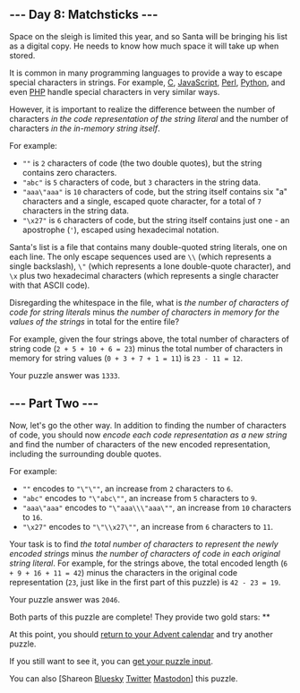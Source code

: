 \--- Day 8: Matchsticks ---
----------

Space on the sleigh is limited this year, and so Santa will be bringing his list as a digital copy. He needs to know how much space it will take up when stored.

It is common in many programming languages to provide a way to escape special characters in strings. For example, [C](https://en.wikipedia.org/wiki/Escape_sequences_in_C), [JavaScript](https://developer.mozilla.org/en-US/docs/Web/JavaScript/Reference/Global_Objects/String), [Perl](http://perldoc.perl.org/perlop.html#Quote-and-Quote-like-Operators), [Python](https://docs.python.org/2.0/ref/strings.html), and even [PHP](http://php.net/manual/en/language.types.string.php#language.types.string.syntax.double) handle special characters in very similar ways.

However, it is important to realize the difference between the number of characters *in the code representation of the string literal* and the number of characters *in the in-memory string itself*.

For example:

* `""` is `2` characters of code (the two double quotes), but the string contains zero characters.
* `"abc"` is `5` characters of code, but `3` characters in the string data.
* `"aaa\"aaa"` is `10` characters of code, but the string itself contains six "a" characters and a single, escaped quote character, for a total of `7` characters in the string data.
* `"\x27"` is `6` characters of code, but the string itself contains just one - an apostrophe (`'`), escaped using hexadecimal notation.

Santa's list is a file that contains many double-quoted string literals, one on each line. The only escape sequences used are `\\` (which represents a single backslash), `\"` (which represents a lone double-quote character), and `\x` plus two hexadecimal characters (which represents a single character with that ASCII code).

Disregarding the whitespace in the file, what is *the number of characters of code for string literals* minus *the number of characters in memory for the values of the strings* in total for the entire file?

For example, given the four strings above, the total number of characters of string code (`2 + 5 + 10 + 6 = 23`) minus the total number of characters in memory for string values (`0 + 3 + 7 + 1 = 11`) is `23 - 11 = 12`.

Your puzzle answer was `1333`.

\--- Part Two ---
----------

Now, let's go the other way. In addition to finding the number of characters of code, you should now *encode each code representation as a new string* and find the number of characters of the new encoded representation, including the surrounding double quotes.

For example:

* `""` encodes to `"\"\""`, an increase from `2` characters to `6`.
* `"abc"` encodes to `"\"abc\""`, an increase from `5` characters to `9`.
* `"aaa\"aaa"` encodes to `"\"aaa\\\"aaa\""`, an increase from `10` characters to `16`.
* `"\x27"` encodes to `"\"\\x27\""`, an increase from `6` characters to `11`.

Your task is to find *the total number of characters to represent the newly encoded strings* minus *the number of characters of code in each original string literal*. For example, for the strings above, the total encoded length (`6 + 9 + 16 + 11 = 42`) minus the characters in the original code representation (`23`, just like in the first part of this puzzle) is `42 - 23 = 19`.

Your puzzle answer was `2046`.

Both parts of this puzzle are complete! They provide two gold stars: \*\*

At this point, you should [return to your Advent calendar](/2015) and try another puzzle.

If you still want to see it, you can [get your puzzle input](8/input).

You can also [Shareon [Bluesky](https://bsky.app/intent/compose?text=I%27ve+completed+%22Matchsticks%22+%2D+Day+8+%2D+Advent+of+Code+2015+%23AdventOfCode+https%3A%2F%2Fadventofcode%2Ecom%2F2015%2Fday%2F8) [Twitter](https://twitter.com/intent/tweet?text=I%27ve+completed+%22Matchsticks%22+%2D+Day+8+%2D+Advent+of+Code+2015&url=https%3A%2F%2Fadventofcode%2Ecom%2F2015%2Fday%2F8&related=ericwastl&hashtags=AdventOfCode) [Mastodon](javascript:void(0);)] this puzzle.